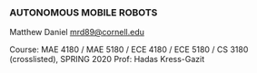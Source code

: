 ### AUTONOMOUS MOBILE ROBOTS

Matthew Daniel
mrd89@cornell.edu

Course: MAE 4180 / MAE 5180 / ECE 4180 / ECE 5180 / CS 3180 (crosslisted), SPRING 2020
Prof: Hadas Kress-Gazit

